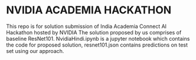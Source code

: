 # NVIDIA ACADEMIA HACKATHON
 This repo is for solution submission of India Academia Connect AI Hackathon hosted by NVIDIA
 The solution proposed by us comprises of baseline ResNet101.
 NvidiaHindi.ipynb is a jupyter notebook which contains the code for proposed solution,
 resnet101.json contains predictions on test set using our approach.

